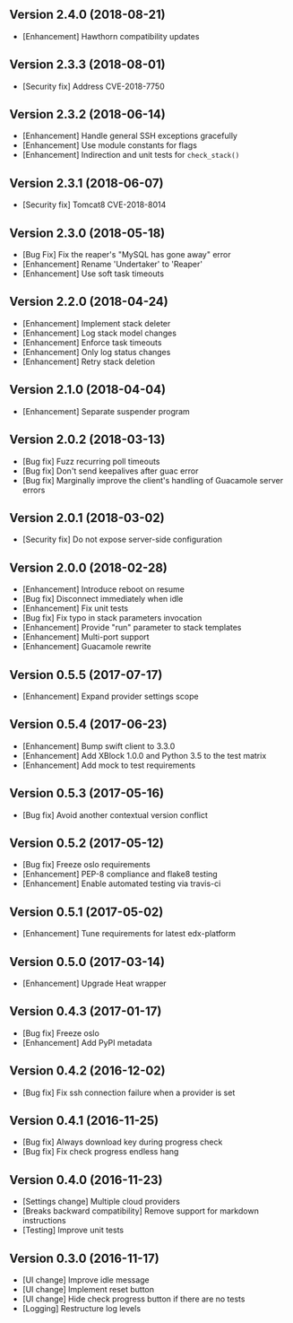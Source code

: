 Version 2.4.0 (2018-08-21)
---------------------------

* [Enhancement] Hawthorn compatibility updates

Version 2.3.3 (2018-08-01)
---------------------------

* [Security fix] Address CVE-2018-7750

Version 2.3.2 (2018-06-14)
---------------------------

* [Enhancement] Handle general SSH exceptions gracefully
* [Enhancement] Use module constants for flags
* [Enhancement] Indirection and unit tests for `check_stack()`

Version 2.3.1 (2018-06-07)
---------------------------

* [Security fix] Tomcat8 CVE-2018-8014

Version 2.3.0 (2018-05-18)
---------------------------

* [Bug Fix] Fix the reaper's "MySQL has gone away" error
* [Enhancement] Rename 'Undertaker' to 'Reaper'
* [Enhancement] Use soft task timeouts

Version 2.2.0 (2018-04-24)
---------------------------

* [Enhancement] Implement stack deleter
* [Enhancement] Log stack model changes
* [Enhancement] Enforce task timeouts
* [Enhancement] Only log status changes
* [Enhancement] Retry stack deletion

Version 2.1.0 (2018-04-04)
---------------------------

* [Enhancement] Separate suspender program

Version 2.0.2 (2018-03-13)
---------------------------

* [Bug fix] Fuzz recurring poll timeouts
* [Bug fix] Don't send keepalives after guac error
* [Bug fix] Marginally improve the client's handling of Guacamole server errors

Version 2.0.1 (2018-03-02)
---------------------------

* [Security fix] Do not expose server-side configuration

Version 2.0.0 (2018-02-28)
---------------------------

* [Enhancement] Introduce reboot on resume
* [Bug fix] Disconnect immediately when idle
* [Enhancement] Fix unit tests
* [Bug fix] Fix typo in stack parameters invocation
* [Enhancement] Provide "run" parameter to stack templates
* [Enhancement] Multi-port support
* [Enhancement] Guacamole rewrite

Version 0.5.5 (2017-07-17)
---------------------------

* [Enhancement] Expand provider settings scope

Version 0.5.4 (2017-06-23)
---------------------------

* [Enhancement] Bump swift client to 3.3.0
* [Enhancement] Add XBlock 1.0.0 and Python 3.5 to the test matrix
* [Enhancement] Add mock to test requirements

Version 0.5.3 (2017-05-16)
---------------------------

* [Bug fix] Avoid another contextual version conflict

Version 0.5.2 (2017-05-12)
---------------------------

* [Bug fix] Freeze oslo requirements
* [Enhancement] PEP-8 compliance and flake8 testing
* [Enhancement] Enable automated testing via travis-ci

Version 0.5.1 (2017-05-02)
---------------------------

* [Enhancement] Tune requirements for latest edx-platform

Version 0.5.0 (2017-03-14)
---------------------------

* [Enhancement] Upgrade Heat wrapper

Version 0.4.3 (2017-01-17)
---------------------------

* [Bug fix] Freeze oslo
* [Enhancement] Add PyPI metadata

Version 0.4.2 (2016-12-02)
---------------------------

* [Bug fix] Fix ssh connection failure when a provider is set

Version 0.4.1 (2016-11-25)
---------------------------

* [Bug fix] Always download key during progress check
* [Bug fix] Fix check progress endless hang

Version 0.4.0 (2016-11-23)
---------------------------

* [Settings change] Multiple cloud providers
* [Breaks backward compatibility] Remove support for markdown instructions
* [Testing] Improve unit tests

Version 0.3.0 (2016-11-17)
---------------------------

* [UI change] Improve idle message
* [UI change] Implement reset button
* [UI change] Hide check progress button if there are no tests
* [Logging] Restructure log levels
